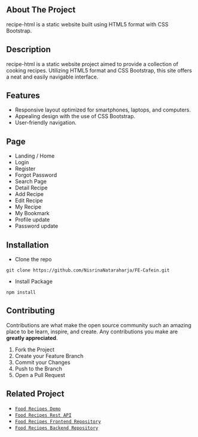 ## About The Project

recipe-html is a static website built using HTML5 format with CSS Bootstrap.

## Description

recipe-html is a static website project aimed to provide a collection of cooking recipes. Utilizing HTML5 format and CSS Bootstrap, this site offers a neat and easily navigable interface.

## Features

- Responsive layout optimized for smartphones, laptops, and computers.
- Appealing design with the use of CSS Bootstrap.
- User-friendly navigation.

## Page
- Landing / Home
- Login
- Register
- Forgot Password
- Search Page
- Detail Recipe
- Add Recipe
- Edit Recipe
- My Recipe
- My Bookmark
- Profile update
- Password update

## Installation

- Clone the repo

```
git clone https://github.com/NisrinaNataraharja/FE-Cafein.git
```
- Install Package

```
npm install
```

## Contributing

Contributions are what make the open source community such an amazing place to be learn, inspire, and create. Any contributions you make are **greatly appreciated**.

1. Fork the Project
2. Create your Feature Branch
3. Commit your Changes
4. Push to the Branch
5. Open a Pull Request

## Related Project

* [`Food Recipes Demo`](https://fe-recipe-rho.vercel.app/)
* [`Food Recipes Rest API`](https://recipefree.vercel.app/)
* [`Food Recipes Frontend Repository`](https://github.com/rikiprimus/FE-Recipes)
* [`Food Recipes Backend Repository`](https://github.com/rikiprimus/BE-Recipes)
